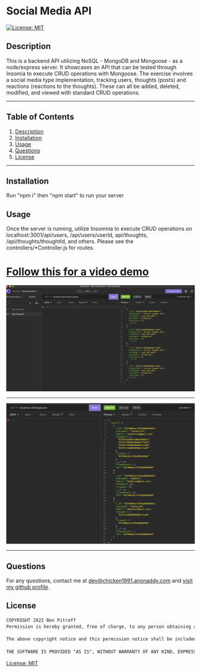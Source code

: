 # Social Media API

   [![License: MIT](https://img.shields.io/badge/License-MIT-yellow.svg)](https://opensource.org/licenses/MIT)

  ## Description
  This is a backend API utilizing NoSQL - MongoDB and Mongoose - as a node/express server. It showcases an API that can be tested through Insomia to execute CRUD operations with Mongoose. The exercise involves a social media type implementation, tracking users, thoughts (posts) and reactions (reactions to the thoughts). These can all be added, deleted, modified, and viewed with standard CRUD operations.

  * * * * * *


  ## Table of Contents
  1. [Description](#Description)
  2. [Installation](#Installation)
  3. [Usage](#Usage)
  4. [Questions](#questions)
  5. [License](#License)

  * * * * * *

  <a name="Installation"></a>
  ## Installation
  Run "npm i" then "npm start" to run your server

  <a name="Usage"></a>
  ## Usage
  Once the server is running, utilize Insomnia to execute CRUD operations on localhost:3001/api/users, /api/users/userId, api/thoughts, /api/thoughts/thoughtId, and others. Please see the controllers/*Controller.js for routes.

  # [Follow this for a video demo](https://drive.google.com/file/d/1NW0IM0sAkqql_H2ImXU2qrpvGNux2BPx/view)

  ![demo1](./assets/images/demo1.png)

  * * * * * *

  ![demo2](./assets/images/demo2.png)

  * * * * * *

  <a name="questions"></a>
  ## Questions
  For any questions, contact me at dev@chicken1991.anonaddy.com and [visit my github profile](https://github.com/chicken1991).

  <a name="License"></a>
  ## License


```md
COPYRIGHT 2022 Ben Pitroff
Permission is hereby granted, free of charge, to any person obtaining a copy of this software and associated documentation files (the "Software"), to deal in the Software without restriction, including without limitation the rights to use, copy, modify, merge, publish, distribute, sublicense, and/or sell copies of the Software, and to permit persons to whom the Software is furnished to do so, subject to the following conditions:

The above copyright notice and this permission notice shall be included in all copies or substantial portions of the Software.

THE SOFTWARE IS PROVIDED "AS IS", WITHOUT WARRANTY OF ANY KIND, EXPRESS OR IMPLIED, INCLUDING BUT NOT LIMITED TO THE WARRANTIES OF MERCHANTABILITY, FITNESS FOR A PARTICULAR PURPOSE AND NONINFRINGEMENT. IN NO EVENT SHALL THE AUTHORS OR COPYRIGHT HOLDERS BE LIABLE FOR ANY CLAIM, DAMAGES OR OTHER LIABILITY, WHETHER IN AN ACTION OF CONTRACT, TORT OR OTHERWISE, ARISING FROM, OUT OF OR IN CONNECTION WITH THE SOFTWARE OR THE USE OR OTHER DEALINGS IN THE SOFTWARE.
```        


[License: MIT](https://opensource.org/licenses/MIT)

